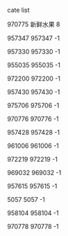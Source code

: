 cate list

970775 新鲜水果 8

957347 957347 -1

957330 957330 -1

955035 955035 -1

972200 972200 -1

957430 957430 -1

975706 975706 -1

970776 970776 -1

957428 957428 -1

961006 961006 -1

972219 972219 -1

969032 969032 -1

957615 957615 -1

5057 5057 -1

958104 958104 -1

970778 970778 -1

